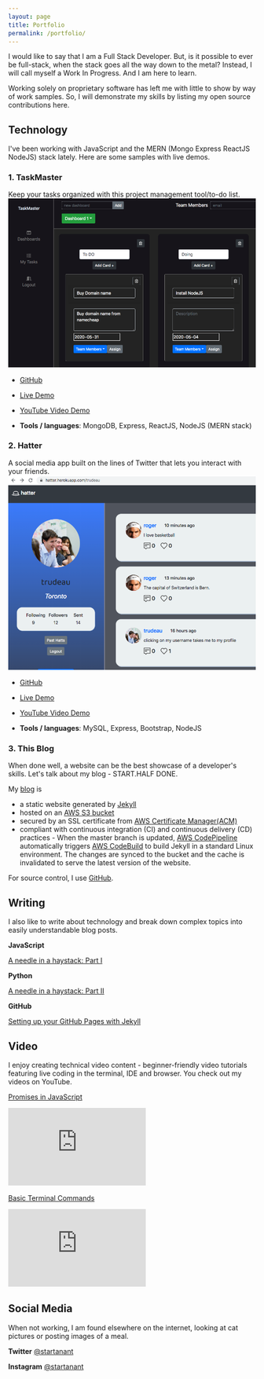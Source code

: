 ```yaml
---
layout: page
title: Portfolio
permalink: /portfolio/
---
```


I would like to say that I am a Full Stack Developer. But, is it possible to ever be full-stack, when the stack goes all the way down to the metal? Instead, I will call myself a Work In Progress. And I am here to learn.

Working solely on proprietary software has left me with little to show by way of work samples. So, I will demonstrate my skills by listing my open source contributions here.

## Technology
I've been working with JavaScript and the MERN (Mongo Express ReactJS NodeJS) stack lately. Here are some samples with live demos.

### 1. TaskMaster
Keep your tasks organized with this project management tool/to-do list.
![Taskmaster](/assets/taskmaster.png)


* [GitHub](https://github.com/startanant/TaskMaster)

* [Live Demo](https://taskmaster0.herokuapp.com/)

* [YouTube Video Demo](https://youtu.be/TQNfOyj7Ujk)


* **Tools / languages**: MongoDB, Express, ReactJS, NodeJS (MERN stack)

### 2. Hatter
A social media app built on the lines of Twitter that lets you interact with your friends.
![Hatter](/assets/hatter.png)


* [GitHub](https://github.com/startanant/hatter)

* [Live Demo](https://hatter.herokuapp.com/)

* [YouTube Video Demo](https://youtu.be/sxsCHTtOBBk)

* **Tools / languages**: MySQL, Express, Bootstrap, NodeJS

### 3. This Blog
When done well, a website can be the best showcase of a developer's skills. Let's talk about my blog - START.HALF DONE.

My [blog]({{site.url}}) is
* a static website generated by [Jekyll](https://jekyllrb.com) 
* hosted on an [AWS S3 bucket](https://aws.amazon.com/s3/)
* secured by an SSL certificate from [AWS Certificate Manager(ACM)](https://aws.amazon.com/certificate-manager/) 
* compliant with continuous integration (CI) and continuous delivery (CD) practices -
When the master branch is updated, [AWS CodePipeline](https://aws.amazon.com/codepipeline/) automatically triggers [AWS CodeBuild](https://aws.amazon.com/codebuild/) to build Jekyll in a standard Linux environment. The changes are synced to the bucket and the cache is invalidated to serve the latest version of the website.

For source control, I use [GitHub](https://github.com/startanant).


## Writing

I also like to write about technology and break down complex topics into easily understandable blog posts. 

**JavaScript**

[A needle in a haystack: Part I]({{site.url}}tech/2019/09/25/find-needle-1.html)

**Python**

[A needle in a haystack: Part II]({{site.url}}tech/2019/09/30/find-needles-2.html)

**GitHub**

[Setting up your GitHub Pages with Jekyll]({{site.url}}tech/2019/09/09/first-post.html)


## Video

I enjoy creating technical video content - beginner-friendly video tutorials featuring live coding in the terminal, IDE and browser.
You check out my videos on YouTube.

[Promises in JavaScript](https://www.youtube.com/watch?v=ieST5yswzdA)

<iframe width="280" height="158" src="https://www.youtube.com/embed/ieST5yswzdA" frameborder="0" allow="accelerometer; autoplay; encrypted-media; gyroscope; picture-in-picture" allowfullscreen></iframe>

[Basic Terminal Commands](https://www.youtube.com/watch?v=f7gOC_CY_H4)

<iframe width="280" height="158" src="https://www.youtube.com/watch?v=f7gOC_CY_H4" frameborder="0" allow="accelerometer; autoplay; encrypted-media; gyroscope; picture-in-picture" allowfullscreen></iframe>


## Social Media
When not working, I am found elsewhere on the internet, looking at cat pictures or posting images of a meal.

**Twitter** [@startanant](https://twitter.com/startanant)

**Instagram** [@startanant](https://www.instagram.com/startanant/)

